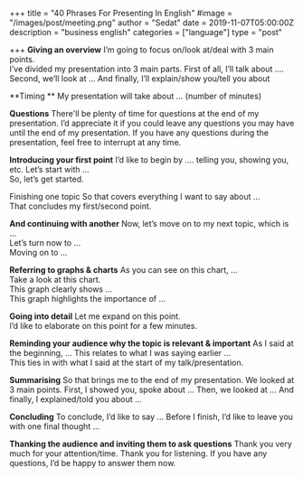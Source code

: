 +++
title = "40 Phrases For Presenting In English"
#image = "/images/post/meeting.png"
author = "Sedat"
date = 2019-11-07T05:00:00Z
description = "business english"
categories = ["language"]
type = "post"

+++
**Giving an overview**
I’m going to focus on/look at/deal with 3 main points.    
I’ve divided my presentation into 3 main parts.
First of all, I’ll talk about ….
Second, we’ll look at …
And finally, I’ll explain/show you/tell you about

**Timing **
My presentation will take about … (number of minutes)

**Questions**
There'll be plenty of time for questions at the end of my presentation.
I’d appreciate it if you could leave any questions you may have until the end of my presentation.
If you have any questions during the presentation, feel free to interrupt at any time.

**Introducing your first point**
I’d like to begin by ….  telling you, showing you, etc. 
Let’s start with ...     
So, let’s get started.

Finishing one topic
So that covers everything I want to say about …       
That concludes my first/second point.

**And continuing with another**
Now, let’s move on to my next topic, which is …   
Let’s turn now to …   
Moving on to …

**Referring to graphs & charts**
As you can see on this chart, …  
Take a look at this chart.  
This graph clearly shows …  
This graph highlights the importance of …

**Going into detail**
Let me expand on this point.    
I’d like to elaborate on this point for a few minutes.

**Reminding your audience why the topic is relevant & important**
As I said at the beginning, ... 
This relates to what I was saying earlier …   
This ties in with what I said at the start of my talk/presentation.

**Summarising**
So that brings me to the end of my presentation.
We looked at 3 main points.
First, I showed you, spoke about …
Then, we looked at …
And finally, I explained/told you about …

**Concluding**
To conclude, I’d like to say …
Before I finish, I’d like to leave you with one final thought …

**Thanking the audience and inviting them to ask questions**
Thank you very much for your attention/time.
Thank you for listening.
If you have any questions, I’d be happy to answer them now.



























